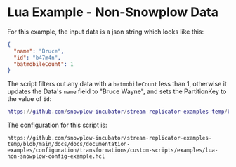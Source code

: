 # Lua Example - Non-Snowplow Data

For this example, the input data is a json string which looks like this: 

```json
{
  "name": "Bruce",
  "id": "b47m4n",
  "batmobileCount": 1
}
```

The script filters out any data with a `batmobileCount` less than 1, otherwise it updates the Data's `name` field to "Bruce Wayne", and sets the PartitionKey to the value of `id`:

```lua reference
https://github.com/snowplow-incubator/stream-replicator-examples-temp/blob/main/docs/docs/documentation-examples/configuration/transformations/custom-scripts/examples/lua-non-snowplow-script-example.lua
```

The configuration for this script is:

```hcl reference
https://github.com/snowplow-incubator/stream-replicator-examples-temp/blob/main/docs/docs/documentation-examples/configuration/transformations/custom-scripts/examples/lua-non-snowplow-config-example.hcl
```